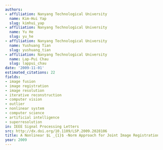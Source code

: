 ```yaml
---
authors:
- affiliation: Nanyang Technological University
  name: Kim-Hui Yap
  slug: kimhui_yap
- affiliation: Nanyang Technological University
  name: Yu He
  slug: yu_he
- affiliation: Nanyang Technological University
  name: Yushuang Tian
  slug: yushuang_tian
- affiliation: Nanyang Technological University
  name: Lap-Pui Chau
  slug: lappui_chau
date: '2009-11-01'
estimated_citations: 22
fields:
- image fusion
- image registration
- image resolution
- iterative reconstruction
- computer vision
- outlier
- nonlinear system
- computer science
- artificial intelligence
- superresolution
in: IEEE Signal Processing Letters
src: http://dx.doi.org/10.1109/LSP.2009.2028106
title: A Nonlinear $L _{1}$ -Norm Approach for Joint Image Registration and Super-Resolution
year: 2009
---
```

